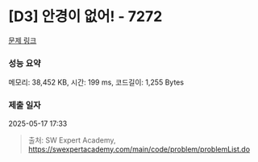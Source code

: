 # [D3] 안경이 없어! - 7272 

[문제 링크](https://swexpertacademy.com/main/code/problem/problemDetail.do?contestProbId=AWl0ZQ8qn7UDFAXz) 

### 성능 요약

메모리: 38,452 KB, 시간: 199 ms, 코드길이: 1,255 Bytes

### 제출 일자

2025-05-17 17:33



> 출처: SW Expert Academy, https://swexpertacademy.com/main/code/problem/problemList.do